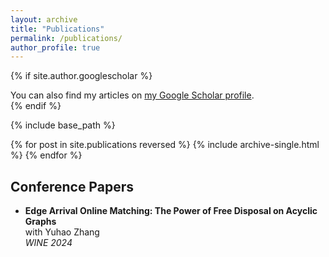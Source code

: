 ```yaml
---
layout: archive
title: "Publications"
permalink: /publications/
author_profile: true
---
```


{% if site.author.googlescholar %}
  <div class="wordwrap">You can also find my articles on <a href="{{site.author.googlescholar}}">my Google Scholar profile</a>.</div>
{% endif %}

{% include base_path %}

{% for post in site.publications reversed %}
  {% include archive-single.html %}
{% endfor %}

## Conference Papers

- **Edge Arrival Online Matching: The Power of Free Disposal on Acyclic Graphs**<br>
  with Yuhao Zhang <br>
  *WINE 2024*
